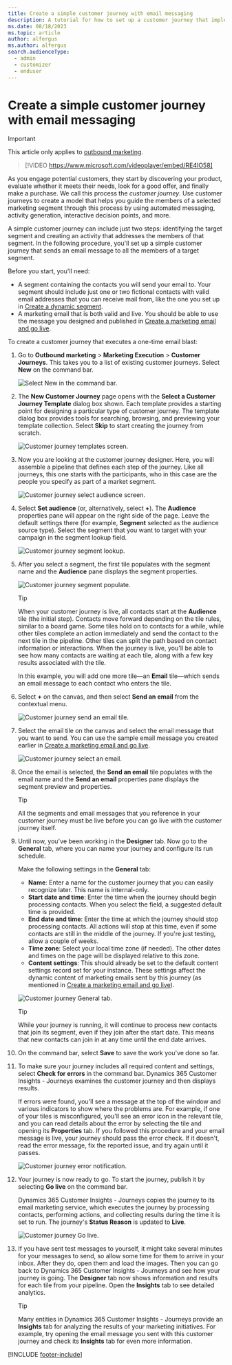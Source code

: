 ```yaml
---
title: Create a simple customer journey with email messaging
description: A tutorial for how to set up a customer journey that implements a simple email blast in Dynamics 365 Customer Insights - Journeys.
ms.date: 08/18/2023
ms.topic: article
author: alfergus
ms.author: alfergus
search.audienceType: 
  - admin
  - customizer
  - enduser
---
```


# Create a simple customer journey with email messaging

> [!IMPORTANT]
> This article only applies to [outbound marketing](/dynamics365/marketing/user-guide).

> [!VIDEO https://www.microsoft.com/videoplayer/embed/RE4IO58]

As you engage potential customers, they start by discovering your product, evaluate whether it meets their needs, look for a good offer, and finally make a purchase. We call this process the *customer journey*. Use customer journeys to create a model that helps you guide the members of a selected marketing segment through this process by using automated messaging, activity generation, interactive decision points, and more.

A simple customer journey can include just two steps: identifying the target segment and creating an activity that addresses the members of that segment. In the following procedure, you'll set up a simple customer journey that sends an email message to all the members of a target segment.

Before you start, you'll need:

- A segment containing the contacts you will send your email to. Your segment should include just one or two fictional contacts with valid email addresses that you can receive mail from, like the one you set up in [Create a dynamic segment](create-segment.md).
- A marketing email that is both valid and live. You should be able to use the message you designed and published in [Create a marketing email and go live](create-marketing-email.md).

To create a customer journey that executes a one-time email blast:

1. Go to **Outbound marketing** > **Marketing Execution** > **Customer Journeys**. This takes you to a list of existing customer journeys. Select **New** on the command bar.

    ![Select New in the command bar.](media/customer-journey-new.png "Select New in the command bar")

1. The **New Customer Journey** page opens with the **Select a Customer Journey Template** dialog box shown. Each template provides a starting point for designing a particular type of customer journey. The template dialog box provides tools for searching, browsing, and previewing your template collection. Select **Skip** to start creating the journey from scratch.

    ![Customer journey templates screen.](media/customer-journey-templates.png "Customer journey templates screen")

1. Now you are looking at the customer journey designer. Here, you will assemble a pipeline that defines each step of the journey. Like all journeys, this one starts with the participants, who in this case are the people you specify as part of a market segment.

    ![Customer journey select audience screen.](media/customer-journey-audience.png "Customer journey select audience screen")

1. Select **Set audience** (or, alternatively, select **+**). The **Audience** properties pane will appear on the right side of the page. Leave the default settings there (for example, **Segment** selected as the audience source type). Select the segment that you want to target with your campaign in the segment lookup field.

    ![Customer journey segment lookup.](media/customer-journey-segment.png "Customer journey segment lookup")

1. After you select a segment, the first tile populates with the segment name and the **Audience** pane displays the segment properties.

    ![Customer journey segment populate.](media/customer-journey-audience-populate2.png "Customer journey segment populate")

    > [!TIP]
    > When your customer journey is live, all contacts start at the **Audience** tile (the initial step). Contacts move forward depending on the tile rules, similar to a board game. Some tiles hold on to contacts for a while, while other tiles complete an action immediately and send the contact to the next tile in the pipeline. Other tiles can split the path based on contact information or interactions. When the journey is live, you'll be able to see how many contacts are waiting at each tile, along with a few key results associated with the tile.
    >
    > In this example, you will add one more tile—an **Email** tile—which sends an email message to each contact who enters the tile.

1. Select **+** on the canvas, and then select **Send an email** from the contextual menu.

    ![Customer journey send an email tile.](media/customer-journey-email.png "Customer journey send an email tile")

1. Select the email tile on the canvas and select the email message that you want to send. You can use the sample email message you created earlier in [Create a marketing email and go live](create-marketing-email.md).

    ![Customer journey select an email.](media/customer-journey-select-email.png "Customer journey select an email")

1. Once the email is selected, the **Send an email** tile populates with the email name and the **Send an email** properties pane displays the segment preview and properties.

    > [!TIP]
    > All the segments and email messages that you reference in your customer journey must be live before you can go live with the customer journey itself.

1. Until now, you've been working in the **Designer** tab. Now go to the **General** tab, where you can name your journey and configure its run schedule.
    
    Make the following settings in the **General** tab:
    
    - **Name**: Enter a name for the customer journey that you can easily recognize later. This name is internal-only.
    - **Start date and time**: Enter the time when the journey should begin processing contacts. When you select the field, a suggested default time is provided.
    - **End date and time**: Enter the time at which the journey should stop processing contacts. All actions will stop at this time, even if some contacts are still in the middle of the journey. If you're just testing, allow a couple of weeks.
    - **Time zone**: Select your local time zone (if needed). The other dates and times on the page will be displayed relative to this zone.
    - **Content settings**: This should already be set to the default content settings record set for your instance. These settings affect the dynamic content of marketing emails sent by this journey (as mentioned in [Create a marketing email and go live](create-marketing-email.md)).

    ![Customer journey General tab.](media/customer-journey-general2.png "Customer journey General tab")

    > [!TIP]
    > While your journey is running, it will continue to process new contacts that join its segment, even if they join after the start date. This means that new contacts can join in at any time until the end date arrives.

1. On the command bar, select **Save** to save the work you've done so far.
1. To make sure your journey includes all required content and settings, select **Check for errors** in the command bar. Dynamics 365 Customer Insights - Journeys examines the customer journey and then displays results. 

    If errors were found, you'll see a message at the top of the window and various indicators to show where the problems are. For example, if one of your tiles is misconfigured, you'll see an error icon in the relevant tile, and you can read details about the error by selecting the tile and opening its **Properties** tab. If you followed this procedure and your email message is live, your journey should pass the error check. If it doesn't, read the error message, fix the reported issue, and try again until it passes.
    
    ![Customer journey error notification.](media/customer-journey-error.png "Customer journey error notification")

1. Your journey is now ready to go. To start the journey, publish it by selecting **Go live** on the command bar.

    Dynamics 365 Customer Insights - Journeys copies the journey to its email marketing service, which executes the journey by processing contacts, performing actions, and collecting results during the time it is set to run. The journey's **Status Reason** is updated to **Live**.

    ![Customer journey Go live.](media/customer-journey-go-live.png "Customer journey Go live")

1. If you have sent test messages to yourself, it might take several minutes for your messages to send, so allow some time for them to arrive in your inbox. After they do, open them and load the images. Then you can go back to Dynamics 365 Customer Insights - Journeys and see how your journey is going. The **Designer** tab now shows information and results for each tile from your pipeline. Open the **Insights** tab to see detailed analytics.

    > [!TIP]
    > Many entities in Dynamics 365 Customer Insights - Journeys provide an **Insights** tab for analyzing the results of your marketing initiatives. For example, try opening the email message you sent with this customer journey and check its **Insights** tab for even more information.

[!INCLUDE [footer-include](./includes/footer-banner.md)]

